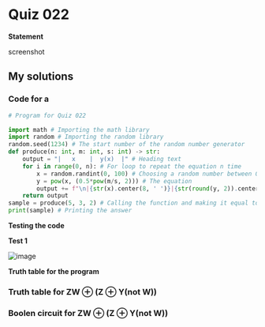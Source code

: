 # Quiz 022
**Statement**

screenshot

## My solutions
### Code for a
```.py
# Program for Quiz 022

import math # Importing the math library
import random # Importing the random library
random.seed(1234) # The start number of the random number generator
def produce(n: int, m: int, s: int) -> str:
    output = "|   x    |  y(x)  |" # Heading text
    for i in range(0, n): # For loop to repeat the equation n time
        x = random.randint(0, 100) # Choosing a random number between 0 and 100
        y = pow(x, (0.5*pow(m/s, 2))) # The equation
        output += f"\n|{str(x).center(8, ' ')}|{str(round(y, 2)).center(8, ' ')}|" # Printing the equation
    return output
sample = produce(5, 3, 2) # Calling the function and making it equal to a variable
print(sample) # Printing the answer
```
**Testing the code**

**Test 1**

![image](https://user-images.githubusercontent.com/111758436/200446429-69eedbbd-093e-4275-9174-f40085b5a566.png)

**Truth table for the program**

### Truth table for  ZW ⊕ (Z ⊕ Y(not W))

### Boolen circuit for ZW ⊕ (Z ⊕ Y(not W))
